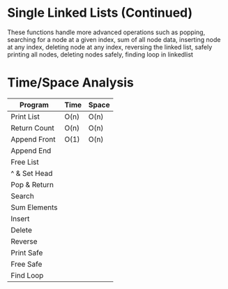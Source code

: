 # Single Linked Lists (Continued)
These functions handle more advanced operations such as popping, searching for a node at a given index, sum of all node data, inserting node at any index, deleting node at any index, reversing the linked list, safely printing all nodes, deleting nodes safely, finding loop in linkedlist

# Time/Space Analysis
| Program       | Time          | Space          |
| ------------- | ------------- | -------------- |
| Print List    | O(n)          | O(n)           |
| Return Count  | O(n)          | O(n)           |
| Append Front  | O(1)          | O(n)           |
| Append End    |               |                |
| Free List     |               |                |
| ^ & Set Head  |               |                |
| Pop & Return  |               |                |
| Search        |               |                |
| Sum Elements  |               |                |
| Insert        |               |                |
| Delete        |               |                |
| Reverse       |               |                |
| Print Safe    |               |                |
| Free Safe     |               |                |
| Find Loop     |               |                |
